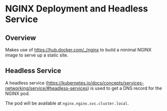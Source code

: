 # NGINX Deployment and Headless Service

## Overview

Makes use of <https://hub.docker.com/_/nginx> to build a minimal NGINX image to serve up a static site.


## Headless Service

A headless service (<https://kubernetes.io/docs/concepts/services-networking/service/#headless-services>) is used to get a DNS record for the NGINX pod.

The pod will be available at `nginx.nginx.svc.cluster.local`.
